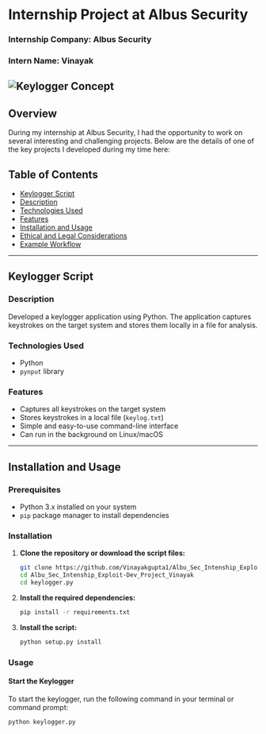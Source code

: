 # Internship Project at Albus Security

### **Internship Company**: Albus Security

### **Intern Name**: Vinayak

## ![Keylogger Concept](https://media.istockphoto.com/id/957820872/photo/keylogger-concept.jpg?s=612x612&w=0&k=20&c=hvE8hYnFhgLR78YtYkytDVPL4edUjHzYfBJ51I9PY3A=)

## Overview

During my internship at Albus Security, I had the opportunity to work on several interesting and challenging projects. Below are the details of one of the key projects I developed during my time here:

## Table of Contents
- [Keylogger Script](#keylogger-script)
- [Description](#description)
- [Technologies Used](#technologies-used)
- [Features](#features)
- [Installation and Usage](#installation-and-usage)
- [Ethical and Legal Considerations](#ethical-and-legal-considerations)
- [Example Workflow](#example-workflow)

---

## Keylogger Script 

### Description
Developed a keylogger application using Python. The application captures keystrokes on the target system and stores them locally in a file for analysis.

### Technologies Used
- Python
- `pynput` library

### Features
- Captures all keystrokes on the target system
- Stores keystrokes in a local file (`keylog.txt`)
- Simple and easy-to-use command-line interface
- Can run in the background on Linux/macOS

---

## Installation and Usage

### Prerequisites
- Python 3.x installed on your system
- `pip` package manager to install dependencies

### Installation

1. **Clone the repository or download the script files:**
    ```sh
    git clone https://github.com/Vinayakgupta1/Albu_Sec_Intenship_Exploit-Dev_Project_Vinayak.git
    cd Albu_Sec_Intenship_Exploit-Dev_Project_Vinayak
    cd keylogger.py
    ```

2. **Install the required dependencies:**
    ```sh
    pip install -r requirements.txt
    ```

3. **Install the script:**
    ```sh
    python setup.py install
    ```

### Usage

#### Start the Keylogger
To start the keylogger, run the following command in your terminal or command prompt:
```sh
python keylogger.py
